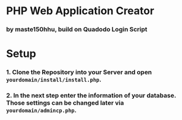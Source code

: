# PHP Web Application Creator 
### by maste150hhu, build on Quadodo Login Script

# Setup

### 1. Clone the Repository into your Server and open `yourdomain/install/install.php`.

### 2. In the next step enter the information of your database. Those settings can be changed later via `yourdomain/admincp.php`.

